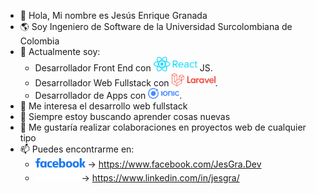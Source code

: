 - 👋 Hola, Mi nombre es Jesús Enrique Granada
- 🌎 Soy Ingeniero de Software de la Universidad Surcolombiana de Colombia
- 💼 Actualmente soy:
  - Desarrollador Front End con <img src="logo-react.png" width="70" alt="React"> JS.
  - Desarrollador Web Fullstack con <img src="logo-laravel.png" width="70" alt="Laravel">.
  - Desarrollador de Apps con <img src="logo-ionic.png" width="50" alt="Ionic">.
- 👀 Me interesa el desarrollo web fullstack
- 📕 Siempre estoy buscando aprender cosas nuevas
- 🔎 Me gustaría realizar colaboraciones en proyectos web de cualquier tipo
- 📫 Puedes encontrarme en:
  - <img src="logo-facebook.png" width="80" alt="Facebook"> -> https://www.facebook.com/JesGra.Dev
  - <img src="logo-linkedin.png" width="70" alt="LinkedIn"> -> https://www.linkedin.com/in/jesgra/
